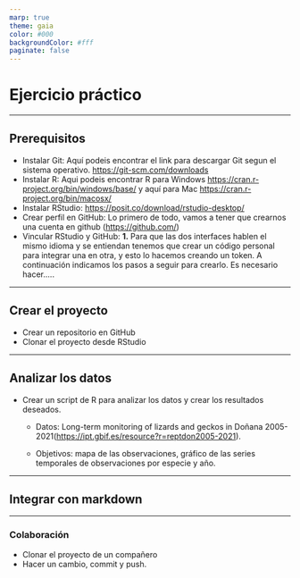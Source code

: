```yaml
---
marp: true
theme: gaia
color: #000
backgroundColor: #fff
paginate: false
---
```


<!--_paginate: false -->
<!--_class: lead -->


# Ejercicio práctico

---

## Prerequisitos

- Instalar Git: Aquí podeis encontrar el link para descargar Git segun el sistema operativo. https://git-scm.com/downloads
- Instalar R: Aqui podeis encontrar R para Windows https://cran.r-project.org/bin/windows/base/ y aquí para Mac https://cran.r-project.org/bin/macosx/ 
- Instalar RStudio: https://posit.co/download/rstudio-desktop/
- Crear perfil en GitHub: Lo primero de todo, vamos a tener que crearnos una cuenta en github (https://github.com/)
- Vincular RStudio y GitHub: 
  **1.** Para que las dos interfaces hablen el mismo idioma y se entiendan tenemos que crear un código personal para integrar una en otra, y esto 
lo hacemos creando un token. A continuación indicamos los pasos a seguir para crearlo. Es necesario hacer.....

---

## Crear el proyecto

- Crear un repositorio en GitHub
- Clonar el proyecto desde RStudio

---

## Analizar los datos

- Crear un script de R para analizar los datos y crear los resultados deseados.

  - Datos: Long-term monitoring of lizards and geckos in Doñana 2005-2021(https://ipt.gbif.es/resource?r=reptdon2005-2021).

  - Objetivos: mapa de las observaciones, gráfico de las series temporales de observaciones por especie y año.

---

## Integrar con markdown

---

### Colaboración

- Clonar el proyecto de un compañero
- Hacer un cambio, commit y push.